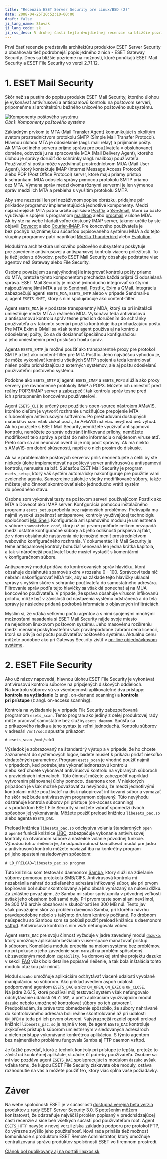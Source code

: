 ```yaml
---
title: "Recenzia ESET Server Security pre Linux/BSD (2)"
date: 2008-04-25T20:52:10+00:00
draft: false
ji_lang_name: Slovak
ji_lang_code: sk
ji_rss_desc: V druhej časti tejto dvojdielnej recenzie sa bližšie pozrieme na možnosti, ktoré ponúkajú ESET Mail Security a ESET File Security.
---
```


Prvá časť recenzie predstavila architektúru produktov ESET Server Security a obsahovala tiež podrobnejší popis jedného z nich - ESET Gateway Security. 
Dnes sa bližšie pozrieme na možnosti, ktoré ponúkajú ESET Mail Security a ESET File Security vo verzii 2.71.12.

# 1. ESET Mail Security

Skôr než sa pustím do popisu produktu ESET Mail Security, ktorého úlohou je vykonávať antivírusovú a antispamovú kontrolu na poštovom serveri, pripomeňme si architektúru bežného unixového poštového subsystému.

![Komponenty poštového systému](email.png)  
*Obr.1: Komponenty poštového systému*

Základným prvkom je MTA (Mail Transfer Agent) komunikujúci s okolitým svetom prostredníctvom protokolu SMTP (Simple Mail Transfer Protocol). 
Hlavnou úlohou MTA je odosielanie (angl. mail relay) a prijímanie pošty. 
Ak MTA od iného serveru príjme správu pre používateľa v obsluhovanej doméne, odovzdá ju na spracovanie MDA (Mail Delivery Agent), ktorého úlohou je správy doručiť do schránky (angl. mailbox) používateľa. 
Používateľ si poštu môže vyzdvihnúť prostredníctvom MUA (Mail User Agent), ktorý kontaktuje IMAP (Internet Message Access Protocol) alebo POP (Post Office Protocol) server, ktoré majú priamy prístup k schránkam. 
MUA odosiela správy pomocou protokolu SMTP priamo cez MTA. 
Výmena správ medzi dvoma rôznymi servermi je len výmenou správ medzi ich MTA a prebieha s využitím protokolu SMTP.

Aby sme nezostali len pri nezáživnom popise obrázku, pridajme pár príkladov programov implementujúcich jednotlivé komponenty. 
Medzi najznámejších MTA patria určite aplikácie [Postfix][1] a [Sendmail][2], ktoré sa často využívajú v spojení s programom [maildrop][3] alebo [procmail][4] v úlohe MDA. 
Ak by ste na webe hľadali voľne dostupný IMAP server, takmer určite by ste objavili [Dovecot][5] alebo [Courier-IMAP][6]. 
Pre koncového používateľa je bez pochýb najznámejšou súčasťou popisovaného systému MUA a do tejto skupiny programov patrí napríklad [Mozilla Thunderbird][7] alebo [Evolution][8].

Modulárna architektúra unixového poštového subsystému poskytuje pre zavedenie antivírusovej a antispamovej kontroly viacero príležitostí. 
To je tiež jeden z dôvodov, prečo ESET Mail Security obsahuje podstatne viac agentov než Gateway alebo File Security.

Osobne považujem za najvýhodnejšie integrovať kontrolu pošty priamo do MTA, pretože týmto komponentom prechádza každá prijatá či odosielaná správa. 
ESET Mail Security je možné jednoducho integrovať so štyrmi najpoužívanejšími MTA a sú to [Sendmail][9], [Postfix][10], [Exim][11] a [QMail][12]. 
Integráciu zabezpečujú agenti `ESETS_MDA`, `ESETS_SMTP` alebo v prípade Sendmail-u aj agent `ESETS_SMFI`, ktorý s ním spolupracuje ako content-filter.

Agent `ESETS_MDA` je v podstate transparentný MDA, ktorý sa pri inštalácii umiestňuje medzi MTA a reálneho MDA. 
Vykonáva teda antivírusovú a antispamovú kontrolu správ tesne pred ich doručením do schránky používateľa a v takomto scenári použitia kontroluje iba prichádzajúcu poštu. 
Pre MTA Exim a QMail sa však tento agent používa aj na kontrolu odosielanej pošty, čo sa dá dosiahnuť špeciálnou konfiguráciou a jeho umiestnením pred príslušnú frontu správ.

Agenta `ESETS_SMTP` je možné použiť ako transparentné proxy pre protokol SMTP a tiež ako content-filter pre MTA Postfix. 
Jeho najväčšou výhodou je, že môže vykonávať kontrolu všetkých SMTP spojení a teda kontrolovať nielen poštu prichádzajúcu z externých systémov, ale aj poštu odosielanú používateľmi poštového systému.

Podobne ako `ESETS_SMTP` aj agenti `ESETS_IMAP` a `ESETS_POP3` slúžia ako proxy servery pre rovnomenné protokoly IMAP a POP3. 
Môžete ich umiestniť pred reálny POP3/IMAP server a zabezpečiť tak kontrolu správ tesne pred ich sprístupnením koncovému používateľovi.

Agent `ESETS_CLI` je určený pre použitie s open-source nástrojom [AMaViS][13], ktorého cieľom je vytvoriť rozhranie umožňujúce prepojenie MTA s ľubovoľným antivírusovým softvérom. 
Po preštudovaní dostupných materiálov som však získal pocit, že AMaViS má viac nevýhod než výhod. 
Ak ho použijete s ESET Mail Security, nemôžete využívať antispamovú kontrolu, nemôžete zo správ odstrániť infikované prílohy, nemôžete modifikovať telo správy a pridať do neho informáciu o nájdenom víruse atď. 
Preto som sa ani neunúval overiť či je môj pocit správny. Ak má niekto s AMaViS-om dobré skúsenosti, napíšte o nich prosím do diskusie.

Ak sa v problematike poštových serverov príliš neorientujete a čelili by ste niekedy úlohe implementovať na poštový server antivírusovú a antispamovú kontrolu, nemusíte sa báť. 
Súčasťou ESET Mail Security je program `esets_setup`, ktorý váš systém automaticky nakonfiguruje pre použitie vami zvoleného agenta. 
Samozrejme zálohuje všetky modifikované súbory, takže môžete jeho činnosť skontrolovať alebo jednoducho vrátiť systém do pôvodného stavu.

Osobne som vykonával testy na poštovom serveri používajúcom Postfix ako MTA a Dovecot ako IMAP server. 
Konfigurácia pomocou inštalačného programu `esets_setup` prebehla bez najmenších problémov. 
Prekvapila ma najmä vysoká úspešnosť antispamovej kontroly využívajúcej technológiu spoločnosti [MailShell][14]. 
Konfigurácia antispamového modulu je umiestnená v súbore `spamcatcher.conf`, ktorý už pri prvom pohľade celkom nezapadá medzi ostatné konfiguračné súbory a k jeho odlišnosti prispieva aj fakt, že v ňom obsiahnuté nastavenia nie je možné meniť prostredníctvom webového konfiguračného rozhrania. 
V dokumentácii k Mail Security je téme antispamovej kontroly bohužiaľ venovaná len jedna krátka kapitola, a tak si náročnejší používateľ bude musieť vystačiť s komentármi v konfiguračnom súbore.

Antispamový modul pridáva do kontrolovaných správ hlavičku, ktorá obsahuje dosiahnuté spamové skóre v rozsahu 0 - 100. 
Správcovi teda nič nebráni nakonfigurovať MDA tak, aby na základe tejto hlavičky ukladal správy s vyšším skóre v schránke používateľa do samostatného adresára. 
Filtrovanie správ podľa tejto hlavičky sa však dá ponechať aj na MUA koncového používateľa. 
V prípade, že správa obsahuje vírusom infikovanú prílohu, môže byť v závislosti od nastavenia systému odstránená a do tela správy je následne pridaná podrobná informácia o objavených infiltráciách.

Myslím si, že vďaka veľkému počtu agentov a s nimi spojenými mnohými možnosťami nasadenia si ESET Mail Security nájde svoje miesto na nejednom linuxovom poštovom systému. 
Jeho masovému rozšíreniu medzi menšími poskytovateľmi však pravdepodobne zabráni cena licencií, ktorá sa odvíja od počtu používateľov poštového systému. 
Aktuálnu cenu môžete podobne ako pri Gateway Security zistiť v [on-line objednávkovom systéme][15].

# 2. ESET File Security

Ako už názov napovedá, hlavnou úlohou ESET File Security je vykonávať antivírusovú kontrolu súborov na pripojených diskových oddieloch. 
Na kontrolu súborov sú vo všeobecnosti aplikovateľné dva prístupy: **kontrola na vyžiadanie** (z angl. on-demand scanning) a **kontrola pri prístupe** (z angl. on-access scanning).

Kontrola na vyžiadanie je v prípade File Security zabezpečovaná programom `esets_scan`. 
Tento program ako jediný z celej produktovej rady môže pracovať samostatne bez služby `esets_daemon`. 
Spúšťa sa z príkazového riadka a jeho syntax je veľmi jednoduchá. 
Kontrolu súborov v adresári `/mnt/sdc3` spustíte príkazom:

```
# esets_scan /mnt/sdc3
```

Výsledok je zobrazovaný na štandardný výstup a v prípade, že ho chcete zaznamenať do systémových logov, budete musieť k príkazu pridať niekoľko dodatočných parametrov. 
Program `esets_scan` je vhodné použiť najmä v prípadoch, keď potrebujete vykonať jednorazovú kontrolu alebo keď chcete vykonávať antivírusovú kontrolu na vybraných súboroch v pravidelných intervaloch. 
Túto činnosť môžete zabezpečiť napríklad vytvorením plánovanej úlohy pomocou daemona cron. 
V niektorých prípadoch je však možné považovať za nevýhodu, že medzi jednotlivými kontrolami môže používateľ na disk nakopírovať infikovaný súbor a vymazať ho skôr než bude antivírusovým programom objavený. 
Túto nevýhodu odstraňuje kontrola súborov pri prístupe (on-access scanning) a s produktom ESET File Security si môžete vybrať spomedzi dvoch spôsobov jej vykonávania. 
Môžete použiť preload knižnicu `libesets_pac.so` alebo agenta `ESETS_DAC`.

Preload knižnica `libesets_pac.so` odchytáva volania štandardných `open` a `open64` funkcií knižnice [LIBC][16], zabezpečuje vykonanie antivírusovej kontroly na otváranom súbore a následné volanie pôvodnej funkcie. 
Výhodou tohto riešenia je, že odpadá nutnosť kompilovať modul pre jadro a antivírusovú kontrolu môžete naviazať iba na konkrétny program pri jeho spustení nasledovným spôsobom:

```
# LD_PRELOAD=libesets_pac.so program
```

Túto knižnicu som testoval s daemonom [Samba][17], ktorý slúži na zdieľanie súborov pomocou protokolu SMB/CIFS. 
Antivírusová kontrola mi nezabránila nahrať do zdieľaného adresára infikovaný súbor, ale pri prvom kopírovaní bol súbor skontrolovaný a jeho obsah vymazaný na nulovú dĺžku. 
Za zvláštne považujem, že Samba mi súbor sprístupnila v pôvodnej veľkosti avšak jeho obsahom boli samé nuly. 
Pri prvom teste som si ani nevšimol, že 300 MB archív obsahoval v skutočnosti len 300 MB núl. 
Tento jav však považujem skôr za problém daemona Samba, pri ktorého návrhu pravdepodobne nebolo s takýmto druhom kontroly počítané. 
Po drobnom neúspechu so Sambou som sa pokúsil použiť preload knižnicu s daemonom [vsftpd][18]. 
Antivírusová kontrola s ním však nefungovala vôbec.

Agent `ESETS_DAC` pre svoju činnosť vyžaduje v jadre zavedený modul [`dazuko`][19], ktorý umožňuje aplikáciám bežiacim v user-space manažovať prístup k súborom. 
Kompilácia modulu prebehla na mojom systéme bez problémov, no pri pokuse o jeho zavedenie som narazil na problém spôsobený už zavedeným modulom `capability`. 
Na domovskej stránke projektu dazuko v sekcii [FAQ][20] však bolo detailne popísané riešenie, a tak bola inštalácia tohto modulu otázkou pár minút.

Modul `dazuko` umožňuje aplikáciám odchytávať viaceré udalosti vyvolané manipuláciou so súborom. 
Ako príklad uvediem aspoň udalosti podporované agentom `ESETS_DAC` a síce `ON_OPEN`, `ON_EXEC` a `ON_CLOSE`. 
Na jadre 2.6.15, ktoré používal môj testovací systém však nefungovalo odchytávanie udalosti `ON_CLOSE`, a preto aplikáciám využívajúcim modul `dazuko` nebolo umožnené kontrolovať súbory po ich zatvorení. 
Predpokladám, že práve toto obmedzenie spôsobilo, že súbory nahrávané do kontrolovaného adresára boli reálne skontrolované až pri udalosti `ON_OPEN` a teda pri ich prvom otvorení. 
Najvýraznejší rozdiel oproti preload knižnici `libesets_pac.so` je najmä v tom, že agent `ESETS_DAC` kontroluje akýkoľvek prístup k súborom umiestneným v sledovaných adresároch a nielen prístupy vykonávané konkrétnou aplikáciou. 
S týmto agentom bez najmenšieho problému fungovala Samba aj FTP daemon vsftpd.

Je ťažké povedať, ktorá z techník kontroly pri prístupe je lepšia, pretože to závisí od konkrétnej aplikácie, situácie, či potreby používateľa. 
Osobne sa mi viac pozdáva agent `ESETS_DAC` spolupracujúci s modulom `dazuko` avšak vďaka tomu, že kúpou ESET File Security získavate oba moduly, ostáva rozhodnutie na vás a môžete použiť ten, ktorý viac spĺňa vaše požiadavky.

# Záver

Na webe spoločnosti ESET je v súčasnosti [dostupná verejná beta verzia][21] produktov z rady ESET Server Security 3.0. 
S potešením môžem konštatovať, že odstraňuje najväčší problém popísaný v predchádzajúcej časti recenzie a síce beh všetkých súčastí pod používateľom root. 
Agent `ESETS_HTTP` navyše v novej verzii získal základnú podporu pre protokol FTP, čo výrazne zvýšilo jeho použiteľnosť. 
Nová rada prináša tiež možnosť komunikácie s produktom ESET Remote Administrator, ktorý umožňuje centralizovanú správu produktov spoločnosti ESET vo firemnom prostredí.

[Článok bol publikovaný aj na portáli linuxos.sk][22]


[1]: http://www.postfix.org/
[2]: http://www.sendmail.org/
[3]: https://www.courier-mta.org/maildrop/
[4]: http://www.procmail.org/
[5]: https://www.dovecot.org/
[6]: https://www.courier-mta.org/imap/
[7]: https://www.mozilla.com/thunderbird/
[8]: http://www.gnome.org/projects/evolution/
[9]: http://www.sendmail.org/
[10]: http://www.postfix.org/
[11]: https://www.exim.org/
[12]: https://cr.yp.to/qmail.html
[13]: https://www.amavis.org/
[14]: https://www.mailshell.com
[15]: http://www.eset.sk/predaj/objednavkovy-system
[16]: https://www.gnu.org/software/libc/
[17]: https://www.samba.org/
[18]: http://vsftpd.beasts.org/
[19]: http://www.dazuko.org/
[20]: http://dazuko.dnsalias.org/wiki/index.php/FAQ
[21]: http://www.eset.sk/tlacove-linuxy-beta
[22]: https://linuxos.sk/clanok/recenzia-eset-server-security-pre-linuxbsd-2/